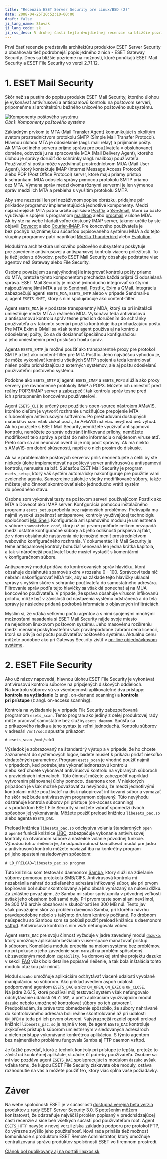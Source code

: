 ```yaml
---
title: "Recenzia ESET Server Security pre Linux/BSD (2)"
date: 2008-04-25T20:52:10+00:00
draft: false
ji_lang_name: Slovak
ji_lang_code: sk
ji_rss_desc: V druhej časti tejto dvojdielnej recenzie sa bližšie pozrieme na možnosti, ktoré ponúkajú ESET Mail Security a ESET File Security.
---
```


Prvá časť recenzie predstavila architektúru produktov ESET Server Security a obsahovala tiež podrobnejší popis jedného z nich - ESET Gateway Security. 
Dnes sa bližšie pozrieme na možnosti, ktoré ponúkajú ESET Mail Security a ESET File Security vo verzii 2.71.12.

# 1. ESET Mail Security

Skôr než sa pustím do popisu produktu ESET Mail Security, ktorého úlohou je vykonávať antivírusovú a antispamovú kontrolu na poštovom serveri, pripomeňme si architektúru bežného unixového poštového subsystému.

![Komponenty poštového systému](email.png)  
*Obr.1: Komponenty poštového systému*

Základným prvkom je MTA (Mail Transfer Agent) komunikujúci s okolitým svetom prostredníctvom protokolu SMTP (Simple Mail Transfer Protocol). 
Hlavnou úlohou MTA je odosielanie (angl. mail relay) a prijímanie pošty. 
Ak MTA od iného serveru príjme správu pre používateľa v obsluhovanej doméne, odovzdá ju na spracovanie MDA (Mail Delivery Agent), ktorého úlohou je správy doručiť do schránky (angl. mailbox) používateľa. 
Používateľ si poštu môže vyzdvihnúť prostredníctvom MUA (Mail User Agent), ktorý kontaktuje IMAP (Internet Message Access Protocol) alebo POP (Post Office Protocol) server, ktoré majú priamy prístup k schránkam. 
MUA odosiela správy pomocou protokolu SMTP priamo cez MTA. 
Výmena správ medzi dvoma rôznymi servermi je len výmenou správ medzi ich MTA a prebieha s využitím protokolu SMTP.

Aby sme nezostali len pri nezáživnom popise obrázku, pridajme pár príkladov programov implementujúcich jednotlivé komponenty. 
Medzi najznámejších MTA patria určite aplikácie [Postfix][1] a [Sendmail][2], ktoré sa často využívajú v spojení s programom [maildrop][3] alebo [procmail][4] v úlohe MDA. 
Ak by ste na webe hľadali voľne dostupný IMAP server, takmer určite by ste objavili [Dovecot][5] alebo [Courier-IMAP][6]. 
Pre koncového používateľa je bez pochýb najznámejšou súčasťou popisovaného systému MUA a do tejto skupiny programov patrí napríklad [Mozilla Thunderbird][7] alebo [Evolution][8].

Modulárna architektúra unixového poštového subsystému poskytuje pre zavedenie antivírusovej a antispamovej kontroly viacero príležitostí. 
To je tiež jeden z dôvodov, prečo ESET Mail Security obsahuje podstatne viac agentov než Gateway alebo File Security.

Osobne považujem za najvýhodnejšie integrovať kontrolu pošty priamo do MTA, pretože týmto komponentom prechádza každá prijatá či odosielaná správa. 
ESET Mail Security je možné jednoducho integrovať so štyrmi najpoužívanejšími MTA a sú to [Sendmail][9], [Postfix][10], [Exim][11] a [QMail][12]. 
Integráciu zabezpečujú agenti `ESETS_MDA`, `ESETS_SMTP` alebo v prípade Sendmail-u aj agent `ESETS_SMFI`, ktorý s ním spolupracuje ako content-filter.

Agent `ESETS_MDA` je v podstate transparentný MDA, ktorý sa pri inštalácii umiestňuje medzi MTA a reálneho MDA. 
Vykonáva teda antivírusovú a antispamovú kontrolu správ tesne pred ich doručením do schránky používateľa a v takomto scenári použitia kontroluje iba prichádzajúcu poštu. 
Pre MTA Exim a QMail sa však tento agent používa aj na kontrolu odosielanej pošty, čo sa dá dosiahnuť špeciálnou konfiguráciou a jeho umiestnením pred príslušnú frontu správ.

Agenta `ESETS_SMTP` je možné použiť ako transparentné proxy pre protokol SMTP a tiež ako content-filter pre MTA Postfix. 
Jeho najväčšou výhodou je, že môže vykonávať kontrolu všetkých SMTP spojení a teda kontrolovať nielen poštu prichádzajúcu z externých systémov, ale aj poštu odosielanú používateľmi poštového systému.

Podobne ako `ESETS_SMTP` aj agenti `ESETS_IMAP` a `ESETS_POP3` slúžia ako proxy servery pre rovnomenné protokoly IMAP a POP3. 
Môžete ich umiestniť pred reálny POP3/IMAP server a zabezpečiť tak kontrolu správ tesne pred ich sprístupnením koncovému používateľovi.

Agent `ESETS_CLI` je určený pre použitie s open-source nástrojom [AMaViS][13], ktorého cieľom je vytvoriť rozhranie umožňujúce prepojenie MTA s ľubovoľným antivírusovým softvérom. 
Po preštudovaní dostupných materiálov som však získal pocit, že AMaViS má viac nevýhod než výhod. 
Ak ho použijete s ESET Mail Security, nemôžete využívať antispamovú kontrolu, nemôžete zo správ odstrániť infikované prílohy, nemôžete modifikovať telo správy a pridať do neho informáciu o nájdenom víruse atď. 
Preto som sa ani neunúval overiť či je môj pocit správny. Ak má niekto s AMaViS-om dobré skúsenosti, napíšte o nich prosím do diskusie.

Ak sa v problematike poštových serverov príliš neorientujete a čelili by ste niekedy úlohe implementovať na poštový server antivírusovú a antispamovú kontrolu, nemusíte sa báť. 
Súčasťou ESET Mail Security je program `esets_setup`, ktorý váš systém automaticky nakonfiguruje pre použitie vami zvoleného agenta. 
Samozrejme zálohuje všetky modifikované súbory, takže môžete jeho činnosť skontrolovať alebo jednoducho vrátiť systém do pôvodného stavu.

Osobne som vykonával testy na poštovom serveri používajúcom Postfix ako MTA a Dovecot ako IMAP server. 
Konfigurácia pomocou inštalačného programu `esets_setup` prebehla bez najmenších problémov. 
Prekvapila ma najmä vysoká úspešnosť antispamovej kontroly využívajúcej technológiu spoločnosti [MailShell][14]. 
Konfigurácia antispamového modulu je umiestnená v súbore `spamcatcher.conf`, ktorý už pri prvom pohľade celkom nezapadá medzi ostatné konfiguračné súbory a k jeho odlišnosti prispieva aj fakt, že v ňom obsiahnuté nastavenia nie je možné meniť prostredníctvom webového konfiguračného rozhrania. 
V dokumentácii k Mail Security je téme antispamovej kontroly bohužiaľ venovaná len jedna krátka kapitola, a tak si náročnejší používateľ bude musieť vystačiť s komentármi v konfiguračnom súbore.

Antispamový modul pridáva do kontrolovaných správ hlavičku, ktorá obsahuje dosiahnuté spamové skóre v rozsahu 0 - 100. 
Správcovi teda nič nebráni nakonfigurovať MDA tak, aby na základe tejto hlavičky ukladal správy s vyšším skóre v schránke používateľa do samostatného adresára. 
Filtrovanie správ podľa tejto hlavičky sa však dá ponechať aj na MUA koncového používateľa. 
V prípade, že správa obsahuje vírusom infikovanú prílohu, môže byť v závislosti od nastavenia systému odstránená a do tela správy je následne pridaná podrobná informácia o objavených infiltráciách.

Myslím si, že vďaka veľkému počtu agentov a s nimi spojenými mnohými možnosťami nasadenia si ESET Mail Security nájde svoje miesto na nejednom linuxovom poštovom systému. 
Jeho masovému rozšíreniu medzi menšími poskytovateľmi však pravdepodobne zabráni cena licencií, ktorá sa odvíja od počtu používateľov poštového systému. 
Aktuálnu cenu môžete podobne ako pri Gateway Security zistiť v [on-line objednávkovom systéme][15].

# 2. ESET File Security

Ako už názov napovedá, hlavnou úlohou ESET File Security je vykonávať antivírusovú kontrolu súborov na pripojených diskových oddieloch. 
Na kontrolu súborov sú vo všeobecnosti aplikovateľné dva prístupy: **kontrola na vyžiadanie** (z angl. on-demand scanning) a **kontrola pri prístupe** (z angl. on-access scanning).

Kontrola na vyžiadanie je v prípade File Security zabezpečovaná programom `esets_scan`. 
Tento program ako jediný z celej produktovej rady môže pracovať samostatne bez služby `esets_daemon`. 
Spúšťa sa z príkazového riadka a jeho syntax je veľmi jednoduchá. 
Kontrolu súborov v adresári `/mnt/sdc3` spustíte príkazom:

```
# esets_scan /mnt/sdc3
```

Výsledok je zobrazovaný na štandardný výstup a v prípade, že ho chcete zaznamenať do systémových logov, budete musieť k príkazu pridať niekoľko dodatočných parametrov. 
Program `esets_scan` je vhodné použiť najmä v prípadoch, keď potrebujete vykonať jednorazovú kontrolu alebo keď chcete vykonávať antivírusovú kontrolu na vybraných súboroch v pravidelných intervaloch. 
Túto činnosť môžete zabezpečiť napríklad vytvorením plánovanej úlohy pomocou daemona cron. 
V niektorých prípadoch je však možné považovať za nevýhodu, že medzi jednotlivými kontrolami môže používateľ na disk nakopírovať infikovaný súbor a vymazať ho skôr než bude antivírusovým programom objavený. 
Túto nevýhodu odstraňuje kontrola súborov pri prístupe (on-access scanning) a s produktom ESET File Security si môžete vybrať spomedzi dvoch spôsobov jej vykonávania. 
Môžete použiť preload knižnicu `libesets_pac.so` alebo agenta `ESETS_DAC`.

Preload knižnica `libesets_pac.so` odchytáva volania štandardných `open` a `open64` funkcií knižnice [LIBC][16], zabezpečuje vykonanie antivírusovej kontroly na otváranom súbore a následné volanie pôvodnej funkcie. 
Výhodou tohto riešenia je, že odpadá nutnosť kompilovať modul pre jadro a antivírusovú kontrolu môžete naviazať iba na konkrétny program pri jeho spustení nasledovným spôsobom:

```
# LD_PRELOAD=libesets_pac.so program
```

Túto knižnicu som testoval s daemonom [Samba][17], ktorý slúži na zdieľanie súborov pomocou protokolu SMB/CIFS. 
Antivírusová kontrola mi nezabránila nahrať do zdieľaného adresára infikovaný súbor, ale pri prvom kopírovaní bol súbor skontrolovaný a jeho obsah vymazaný na nulovú dĺžku. 
Za zvláštne považujem, že Samba mi súbor sprístupnila v pôvodnej veľkosti avšak jeho obsahom boli samé nuly. 
Pri prvom teste som si ani nevšimol, že 300 MB archív obsahoval v skutočnosti len 300 MB núl. 
Tento jav však považujem skôr za problém daemona Samba, pri ktorého návrhu pravdepodobne nebolo s takýmto druhom kontroly počítané. 
Po drobnom neúspechu so Sambou som sa pokúsil použiť preload knižnicu s daemonom [vsftpd][18]. 
Antivírusová kontrola s ním však nefungovala vôbec.

Agent `ESETS_DAC` pre svoju činnosť vyžaduje v jadre zavedený modul [`dazuko`][19], ktorý umožňuje aplikáciám bežiacim v user-space manažovať prístup k súborom. 
Kompilácia modulu prebehla na mojom systéme bez problémov, no pri pokuse o jeho zavedenie som narazil na problém spôsobený už zavedeným modulom `capability`. 
Na domovskej stránke projektu dazuko v sekcii [FAQ][20] však bolo detailne popísané riešenie, a tak bola inštalácia tohto modulu otázkou pár minút.

Modul `dazuko` umožňuje aplikáciám odchytávať viaceré udalosti vyvolané manipuláciou so súborom. 
Ako príklad uvediem aspoň udalosti podporované agentom `ESETS_DAC` a síce `ON_OPEN`, `ON_EXEC` a `ON_CLOSE`. 
Na jadre 2.6.15, ktoré používal môj testovací systém však nefungovalo odchytávanie udalosti `ON_CLOSE`, a preto aplikáciám využívajúcim modul `dazuko` nebolo umožnené kontrolovať súbory po ich zatvorení. 
Predpokladám, že práve toto obmedzenie spôsobilo, že súbory nahrávané do kontrolovaného adresára boli reálne skontrolované až pri udalosti `ON_OPEN` a teda pri ich prvom otvorení. 
Najvýraznejší rozdiel oproti preload knižnici `libesets_pac.so` je najmä v tom, že agent `ESETS_DAC` kontroluje akýkoľvek prístup k súborom umiestneným v sledovaných adresároch a nielen prístupy vykonávané konkrétnou aplikáciou. 
S týmto agentom bez najmenšieho problému fungovala Samba aj FTP daemon vsftpd.

Je ťažké povedať, ktorá z techník kontroly pri prístupe je lepšia, pretože to závisí od konkrétnej aplikácie, situácie, či potreby používateľa. 
Osobne sa mi viac pozdáva agent `ESETS_DAC` spolupracujúci s modulom `dazuko` avšak vďaka tomu, že kúpou ESET File Security získavate oba moduly, ostáva rozhodnutie na vás a môžete použiť ten, ktorý viac spĺňa vaše požiadavky.

# Záver

Na webe spoločnosti ESET je v súčasnosti [dostupná verejná beta verzia][21] produktov z rady ESET Server Security 3.0. 
S potešením môžem konštatovať, že odstraňuje najväčší problém popísaný v predchádzajúcej časti recenzie a síce beh všetkých súčastí pod používateľom root. 
Agent `ESETS_HTTP` navyše v novej verzii získal základnú podporu pre protokol FTP, čo výrazne zvýšilo jeho použiteľnosť. 
Nová rada prináša tiež možnosť komunikácie s produktom ESET Remote Administrator, ktorý umožňuje centralizovanú správu produktov spoločnosti ESET vo firemnom prostredí.

[Článok bol publikovaný aj na portáli linuxos.sk][22]


[1]: http://www.postfix.org/
[2]: http://www.sendmail.org/
[3]: https://www.courier-mta.org/maildrop/
[4]: http://www.procmail.org/
[5]: https://www.dovecot.org/
[6]: https://www.courier-mta.org/imap/
[7]: https://www.mozilla.com/thunderbird/
[8]: http://www.gnome.org/projects/evolution/
[9]: http://www.sendmail.org/
[10]: http://www.postfix.org/
[11]: https://www.exim.org/
[12]: https://cr.yp.to/qmail.html
[13]: https://www.amavis.org/
[14]: https://www.mailshell.com
[15]: http://www.eset.sk/predaj/objednavkovy-system
[16]: https://www.gnu.org/software/libc/
[17]: https://www.samba.org/
[18]: http://vsftpd.beasts.org/
[19]: http://www.dazuko.org/
[20]: http://dazuko.dnsalias.org/wiki/index.php/FAQ
[21]: http://www.eset.sk/tlacove-linuxy-beta
[22]: https://linuxos.sk/clanok/recenzia-eset-server-security-pre-linuxbsd-2/